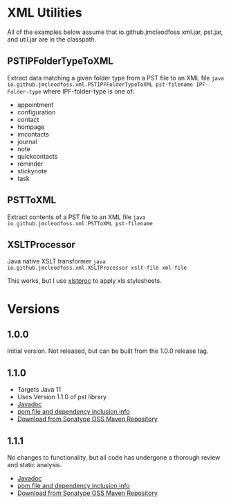 # XML Utilities
All of the examples below assume that io.github.jmcleodfoss xml.jar, pst.jar, and util.jar are in the classpath.

## PSTIPFolderTypeToXML
Extract data matching a given folder type from a PST file to an XML file
`java io.github.jmcleodfoss.xml.PSTIPFFolderTypeToXML pst-filename IPF-Folder-type`
where IPF-folder-type is one of:
* appointment
* configuration
* contact
* hompage
* imcontacts
* journal
* note
* quickcontacts
* reminder
* stickynote
* task

## PSTToXML
Extract contents of a PST file to an XML file
`java io.github.jmcleodfoss.xml.PSTToXML pst-filename`

## XSLTProcessor
Java native XSLT transformer
`java io.github.jmcleodfoss.xml.XSLTProcessor xslt-file xml-file`

This works, but I use [xlstproc](http://xmlsoft.org/XSLT/xsltproc.html) to apply xls stylesheets.

# Versions
## 1.0.0
Initial version. Not released, but can be built from the 1.0.0 release tag.

## 1.1.0
* Targets Java 11
* Uses Version 1.1.0 of pst library
* [Javadoc](https://javadoc.io/doc/io.github.jmcleodfoss/xml/1.1.0/index.html)
* [pom file and dependency inclusion info](https://search.maven.org/artifact/io.github.jmcleodfoss/xml/1.1.0/pom)
* [Download from Sonatype OSS Maven Repository](https://repo1.maven.org/maven2/io/github/jmcleodfoss/xml/1.1.0/)

## 1.1.1
No changes to functionality, but all code has undergone a thorough review and static analysis.
* [Javadoc](https://javadoc.io/doc/io.github.jmcleodfoss/xml/1.1.1/index.html)
* [pom file and dependency inclusion info](https://search.maven.org/artifact/io.github.jmcleodfoss/xml/1.1.1/pom)
* [Download from Sonatype OSS Maven Repository](https://repo1.maven.org/maven2/io/github/jmcleodfoss/xml/1.1.1/)
